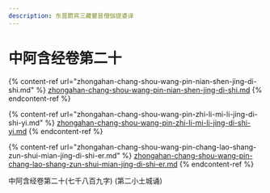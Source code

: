 ```yaml
---
description: 东晋罽宾三藏瞿昙僧伽提婆译
---
```


# 中阿含经卷第二十

{% content-ref url="zhongahan-chang-shou-wang-pin-nian-shen-jing-di-shi.md" %}
[zhongahan-chang-shou-wang-pin-nian-shen-jing-di-shi.md](zhongahan-chang-shou-wang-pin-nian-shen-jing-di-shi.md)
{% endcontent-ref %}

{% content-ref url="zhongahan-chang-shou-wang-pin-zhi-li-mi-li-jing-di-shi-yi.md" %}
[zhongahan-chang-shou-wang-pin-zhi-li-mi-li-jing-di-shi-yi.md](zhongahan-chang-shou-wang-pin-zhi-li-mi-li-jing-di-shi-yi.md)
{% endcontent-ref %}

{% content-ref url="zhongahan-chang-shou-wang-pin-chang-lao-shang-zun-shui-mian-jing-di-shi-er.md" %}
[zhongahan-chang-shou-wang-pin-chang-lao-shang-zun-shui-mian-jing-di-shi-er.md](zhongahan-chang-shou-wang-pin-chang-lao-shang-zun-shui-mian-jing-di-shi-er.md)
{% endcontent-ref %}





中阿含经卷第二十(七千八百九字) (第二小土城诵)
